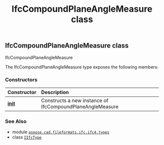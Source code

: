 ﻿---
title: IfcCompoundPlaneAngleMeasure class
second_title: Aspose.CAD for Python via .NET API References
description: 
type: docs
weight: 220
url: /python-net/aspose.cad.fileformats.ifc.ifc4.types/ifccompoundplaneanglemeasure/
is_root: false
---

## IfcCompoundPlaneAngleMeasure class

IfcCompoundPlaneAngleMeasure



The IfcCompoundPlaneAngleMeasure type exposes the following members:

### Constructors
| Constructor | Description |
| :- | :- |
| [__init__](/cad/python-net/aspose.cad.fileformats.ifc.ifc4.types/ifccompoundplaneanglemeasure/__init__/#) | Constructs a new instance of IfcCompoundPlaneAngleMeasure |



### See Also
* module [`aspose.cad.fileformats.ifc.ifc4.types`](..)
* class [`IIfcType`](/cad/python-net/aspose.cad.fileformats.ifc/iifctype)
